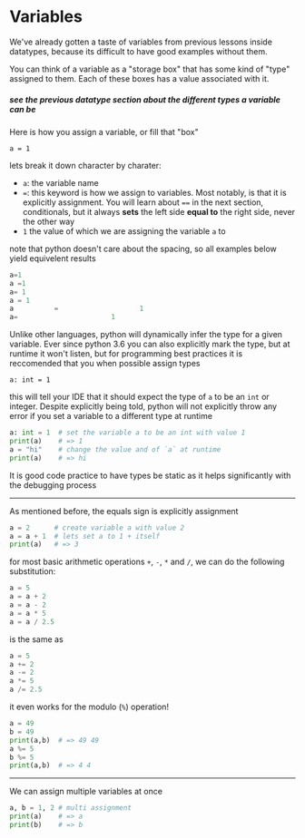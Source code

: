 # Variables

We've already gotten a taste of variables from previous lessons inside datatypes, because its difficult to have good examples without them.


You can think of a variable as a "storage box" that has some kind of "type" assigned to them. Each of these boxes has a value associated with it. 

 ##### *see the previous datatype section about the different types a variable can be*

Here is how you assign a variable, or fill that "box"
```py,norepl
a = 1
```

lets break it down character by charater:
- `a`: the variable name
- `=`: this keyword is how we assign to variables. Most notably, is that it is explicitly assignment. You will learn about `==` in the next section, conditionals, but it always **sets** the left side **equal to** the right side, never the other way
- `1` the value of which we are assigning the variable `a` to

note that python doesn't care about the spacing,  so all examples below yield equivelent results
```py
a=1
a =1
a= 1
a = 1
a          =                    1
a=                       1
```

Unlike other languages, python will dynamically infer the type for a given variable. Ever since python 3.6 you can also explicitly mark the type, but at runtime it won't listen, but for programming best practices it is reccomended that you when possible assign types

```py,norepl
a: int = 1
```

this will tell your IDE that it should expect the type of `a` to be an `int` or integer. Despite explicitly being told, python will not explicitly throw any error if you set a variable to a different type at runtime

```py
a: int = 1  # set the variable a to be an int with value 1
print(a)    # => 1
a = "hi"    # change the value and of `a` at runtime
print(a)    # => hi
```

It is good code practice to have types be static as it helps significantly with the debugging process

---

As mentioned before, the equals sign is explicitly assignment

```py
a = 2      # create variable a with value 2
a = a + 1  # lets set a to 1 + itself
print(a)   # => 3
```

for most basic arithmetic operations `+`, `-`, `*` and `/`, we can do the following substitution:

```py
a = 5
a = a + 2
a = a - 2
a = a * 5
a = a / 2.5
```
is the same as
```py
a = 5
a += 2
a -= 2
a *= 5
a /= 2.5
```

it even works for the modulo (`%`) operation!

```py
a = 49
b = 49
print(a,b)  # => 49 49
a %= 5
b %= 5
print(a,b)  # => 4 4
```

---

We can assign multiple variables at once

```py
a, b = 1, 2 # multi assignment
print(a)    # => a
print(b)    # => b
```